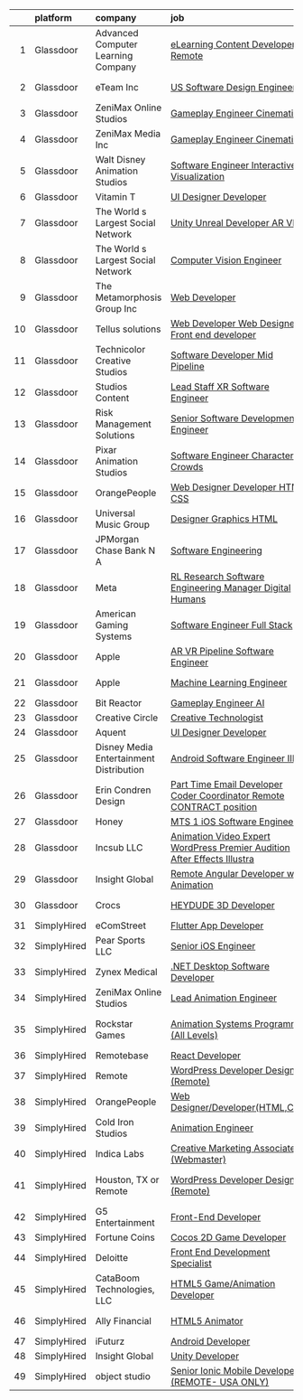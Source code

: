 

|    | platform    | company                                   | job                                                                                                                                                                                                                                                                                                                                                                                                                                                                                                                                                                                                                                                                                                                                                                                                                                                                                                                                                                                                                                                                                                                                                                                                                                                                                                                                                                                                                                                           | update_time   | location                 |
|---:|:------------|:------------------------------------------|:--------------------------------------------------------------------------------------------------------------------------------------------------------------------------------------------------------------------------------------------------------------------------------------------------------------------------------------------------------------------------------------------------------------------------------------------------------------------------------------------------------------------------------------------------------------------------------------------------------------------------------------------------------------------------------------------------------------------------------------------------------------------------------------------------------------------------------------------------------------------------------------------------------------------------------------------------------------------------------------------------------------------------------------------------------------------------------------------------------------------------------------------------------------------------------------------------------------------------------------------------------------------------------------------------------------------------------------------------------------------------------------------------------------------------------------------------------------|:--------------|:-------------------------|
|  1 | Glassdoor   | Advanced Computer Learning Company        | [eLearning Content Developer   Remote ](https://www.glassdoor.com/partner/jobListing.htm?pos=116&ao=1136043&s=58&guid=0000018290d3f7c1ac91e4be4b6f013a&src=GD_JOB_AD&t=SR&vt=w&ea=1&cs=1_d8d15d2f&cb=1660287187197&jobListingId=1008063601693&jrtk=3-0-1ga8d7tvfihkp801-1ga8d7tvsjm7r800-810a1feb65edba25-)                                                                                                                                                                                                                                                                                                                                                                                                                                                                                                                                                                                                                                                                                                                                                                                                                                                                                                                                                                                                                                                                                                                                                   | 2d            | Remote                   |
|  2 | Glassdoor   | eTeam Inc                                 | [US Software Design Engineer I](https://www.glassdoor.com/partner/jobListing.htm?pos=127&ao=1136043&s=58&guid=0000018290d3f7c1ac91e4be4b6f013a&src=GD_JOB_AD&t=SR&vt=w&cs=1_89a1246b&cb=1660287187202&jobListingId=1008047154137&jrtk=3-0-1ga8d7tvfihkp801-1ga8d7tvsjm7r800-6187570fbdecb288-)                                                                                                                                                                                                                                                                                                                                                                                                                                                                                                                                                                                                                                                                                                                                                                                                                                                                                                                                                                                                                                                                                                                                                                | 9d            | Alpharetta, GA           |
|  3 | Glassdoor   | ZeniMax Online Studios                    | [Gameplay Engineer  Cinematics ](https://www.glassdoor.com/partner/jobListing.htm?pos=120&ao=1136043&s=58&guid=0000018290d3f7c1ac91e4be4b6f013a&src=GD_JOB_AD&t=SR&vt=w&cs=1_9b3f5028&cb=1660287187197&jobListingId=1008037947558&jrtk=3-0-1ga8d7tvfihkp801-1ga8d7tvsjm7r800-7c9514cae41bf8e4-)                                                                                                                                                                                                                                                                                                                                                                                                                                                                                                                                                                                                                                                                                                                                                                                                                                                                                                                                                                                                                                                                                                                                                               | 13d           | Hunt Valley, MD          |
|  4 | Glassdoor   | ZeniMax Media Inc                         | [Gameplay Engineer  Cinematics ](https://www.glassdoor.com/partner/jobListing.htm?pos=121&ao=1136043&s=58&guid=0000018290d3f7c1ac91e4be4b6f013a&src=GD_JOB_AD&t=SR&vt=w&cs=1_e2bd531e&cb=1660287187197&jobListingId=1008038723551&jrtk=3-0-1ga8d7tvfihkp801-1ga8d7tvsjm7r800-8a4b5bfe868cb3eb-)                                                                                                                                                                                                                                                                                                                                                                                                                                                                                                                                                                                                                                                                                                                                                                                                                                                                                                                                                                                                                                                                                                                                                               | 13d           | Hunt Valley, MD          |
|  5 | Glassdoor   | Walt Disney Animation Studios             | [Software Engineer   Interactive Visualization](https://www.glassdoor.com/partner/jobListing.htm?pos=101&ao=1110586&s=58&guid=0000018290d3f7c1ac91e4be4b6f013a&src=GD_JOB_AD&t=SR&vt=w&cs=1_af0d6aec&cb=1660287187195&jobListingId=1008060458965&cpc=C3517E2410EFB392&jrtk=3-0-1ga8d7tvfihkp801-1ga8d7tvsjm7r800-6a12948287d7f808--6NYlbfkN0DAFTyt7pbDCC2JPO79CSdi1dIb81yjczP5qsKcZIxgiYm3-7g-689UM0rgypL64cqS3c4q2msq411SUQ7KAEVWef46cGlDZrqJ2QojyHhhpngODoissdSdKIf4yvw8-ytGuBhKcpxlxdtGHB0JWKR9-lBaGTy3d9EyPQhLVrKOW4Eql1sEJMI1rvZQtpYu-Tym92WObYRgv95aEUJJzzLLmr-HwRvTBj-6BrD2hX_7M8E-BBxV9eAJu9QdIBaTAZdeG_rELuOs5va5oZi2UcDHBBJF2PT5HFyca27874NlvDqfLxYjl88eWg7bx5gQFGI2LgB6ywiZYYapD44MncVrog186pM3QbmYhYhuWdb16UkYhSt5ZQl_2X3Mh30DYLrntNSjyC5UCBS6Pv-iodGMI39Jz1HnNcEisB3pGdsdi03-YCwJf1Ufw0QSscbjm8c%3D)                                                                                                                                                                                                                                                                                                                                                                                                                                                                                                                                                                                                                                             | 3d            | Burbank, CA              |
|  6 | Glassdoor   | Vitamin T                                 | [UI Designer   Developer](https://www.glassdoor.com/partner/jobListing.htm?pos=110&ao=1110586&s=58&guid=0000018290d3f7c1ac91e4be4b6f013a&src=GD_JOB_AD&t=SR&vt=w&cs=1_6689c7f2&cb=1660287187196&jobListingId=1008053886167&cpc=3BA4CE39D5B5DEF5&jrtk=3-0-1ga8d7tvfihkp801-1ga8d7tvsjm7r800-6f6034691b5422f3--6NYlbfkN0DMrcEu7yrtATojKJA7cEzGQ3FdRGWLh0CZQInL4ECGI6k5tN82kdM0OKoro5eXmjovAfqE-qCFzorBk8MpdY72_0U5dfxVKxGhck5KRFN-xTbAscjui61db-fDE_8QO-m47Uwzd92MrNOCQvxBUcualtGhT067Qzu-g2luV1gB0ncUaj2FGjhRBZ7wFotsFv_Vy0dFkJpC4E2BUe3lUTsQWhmPFoZR2ogRLEMHozSy63zpSOw6P-Z-R--28-IeA8ZOZ8Oj4xywUPI3JONkv9JCqRD_Xjp-h4IPETokGYBPxgQckXe4G2cYHdwPmZOjRUzjuCxuoNLzcyBTjVNd_mRiEUyNK0nV2bMH0re4p6Ewtxyn8iclQbcPw2pVOKAuS-QbKJLvlzg3htxYM_X8_w3oOu5UJCxXHc75oMk41EopRdLiT5ciDIaPsB0vhMiBBsW3NPF2K5eqQo8eJlyfoz2-ifEkdG-W9qk%3D)                                                                                                                                                                                                                                                                                                                                                                                                                                                                                                                                                                                                                                   | 7d            | Remote                   |
|  7 | Glassdoor   | The World s Largest Social Network        | [Unity Unreal Developer  AR VR ](https://www.glassdoor.com/partner/jobListing.htm?pos=105&ao=1110586&s=58&guid=0000018290d3f7c1ac91e4be4b6f013a&src=GD_JOB_AD&t=SR&vt=w&ea=1&cs=1_2e14f0c4&cb=1660287187196&jobListingId=1008042375696&cpc=47CFDC01B3F81FAC&jrtk=3-0-1ga8d7tvfihkp801-1ga8d7tvsjm7r800-f494ee243d38d501--6NYlbfkN0DSgjPPcnEdvoK3uuxfISLALE6pB1FR7YSHOr_tSg5_QGIhoz_2VqUepdcKLBLI_zRVnZbHpaOUUg4zxA3YNJqfgCq-9o0liKzrVYmTrr_XDVnqIg3IFXNOjuKyMfftGZmcup85RVP1_M3P6WAr9I7CFCQ97cF5i0P5r4PJSMbs2tcTlq4Tns38fOVJZO0C02565EMUBu4L6If5tXcCJgLRyes4mQNxJOwUoSCgtKDsnldSesY_NIHThqVoro1AqSw5Fkc1uGBll_VjuGD_drzOFA5LQqBz_LjyKDQWMEayH6-DDh67NhsnzJ8pVkpTVKJWzjmDtUqs2700TPfT0GCzmNxiIfjUWTwcKR92YwV2kIVpRusHOoQMWAeForDS8eWBu-wOgU_bKcrJ6j4uXq1oCmFvdhwBIkxnHePiApF4YnaoQ4p4U3jtG-RfRdSDVe7WXExQhHuUBeVLN5F0jIR6B6MbbJ4DQCL1cf7tvysFgcGmam1qfL6uwmjshiNKsF872xeT06fxiub9Xzm-jtAB7mEQOkcJrpekoCAp_UqJ84kGj_GYsx5sdM-91FG81dSz_ltD-nT8rgOWeGKU5yso)                                                                                                                                                                                                                                                                                                                                                                                                                                                                                                     | 11d           | Sausalito, CA            |
|  8 | Glassdoor   | The World s Largest Social Network        | [Computer Vision Engineer](https://www.glassdoor.com/partner/jobListing.htm?pos=109&ao=1110586&s=58&guid=0000018290d3f7c1ac91e4be4b6f013a&src=GD_JOB_AD&t=SR&vt=w&ea=1&cs=1_be8f2be0&cb=1660287187196&jobListingId=1008048926981&cpc=FA84DF7EA1EC2398&jrtk=3-0-1ga8d7tvfihkp801-1ga8d7tvsjm7r800-3df57880f4e5e665--6NYlbfkN0DSgjPPcnEdvoK3uuxfISLALE6pB1FR7YSHOr_tSg5_QGIhoz_2VqUepdcKLBLI_zTQDUXKUWfMuNvfuqZn8sOei-sNGQSYVTP8bqjPD9AiTZ76qC6KOAfglSCdr_EMsiqjzvxeWSFlXDH0wZYPl6JNp87Y4h3RRcvL_jR727myDT2ZGrrrQn3U9_zBojjly815wM7M6B1CTvRZ5LlRkJRr41klP0NBD36o7IKHuIe269M2GHVm1OpiGCzVQ0pWuI0jkYBngZxirItZokeWj7TE6tUBcvou8r5e3JlomJ6VyJiZvOaFLI8vMLVWCvykOLanElqnxga_SGYZdRzVrdGx9T_ZcbIFYJTCv0MSPJBNiIpGGs7MAmJHMHgJRoqErwst_PbB4hPo8_tPxIbzTk-aEjzuCVcml06Lolssk1UZ2a4otTg6f3afs5Xv-8OwZp1F3VIGgduLF1-2VyfSwdinpAGfN68B3dWgm5dnC8JDOwfU8EK7rbVzCQxNCTMkCaJMCAE3gKgQ2KYYzvBVn6rvIicIo4Eep4Hqbm9kzmKVC4XSHt-M49W3-MFEaYwJldo1AcPcssLE72jPYUJzye2c7i-6-NPvvT4%3D)                                                                                                                                                                                                                                                                                                                                                                                                                                                                                             | 9d            | San Diego, CA            |
|  9 | Glassdoor   | The Metamorphosis Group  Inc              | [Web Developer](https://www.glassdoor.com/partner/jobListing.htm?pos=129&ao=1136043&s=58&guid=0000018290d3f7c1ac91e4be4b6f013a&src=GD_JOB_AD&t=SR&vt=w&ea=1&cs=1_382f2dc4&cb=1660287187202&jobListingId=1008037368587&jrtk=3-0-1ga8d7tvfihkp801-1ga8d7tvsjm7r800-116260a29a467ef5-)                                                                                                                                                                                                                                                                                                                                                                                                                                                                                                                                                                                                                                                                                                                                                                                                                                                                                                                                                                                                                                                                                                                                                                           | 13d           | McLean, VA               |
| 10 | Glassdoor   | Tellus solutions                          | [Web Developer   Web Designer Front end developer](https://www.glassdoor.com/partner/jobListing.htm?pos=113&ao=1136043&s=58&guid=0000018290d3f7c1ac91e4be4b6f013a&src=GD_JOB_AD&t=SR&vt=w&ea=1&cs=1_2a8a6e67&cb=1660287187197&jobListingId=1008050512122&jrtk=3-0-1ga8d7tvfihkp801-1ga8d7tvsjm7r800-26e6073a178e7388-)                                                                                                                                                                                                                                                                                                                                                                                                                                                                                                                                                                                                                                                                                                                                                                                                                                                                                                                                                                                                                                                                                                                                        | 8d            | Mettawa, IL              |
| 11 | Glassdoor   | Technicolor Creative Studios              | [Software Developer  Mid    Pipeline](https://www.glassdoor.com/partner/jobListing.htm?pos=130&ao=1136043&s=58&guid=0000018290d3f7c1ac91e4be4b6f013a&src=GD_JOB_AD&t=SR&vt=w&ea=1&cs=1_5f90e4d9&cb=1660287187202&jobListingId=1008049020646&jrtk=3-0-1ga8d7tvfihkp801-1ga8d7tvsjm7r800-47806232e16ec4ef-)                                                                                                                                                                                                                                                                                                                                                                                                                                                                                                                                                                                                                                                                                                                                                                                                                                                                                                                                                                                                                                                                                                                                                     | 9d            | Los Angeles, CA          |
| 12 | Glassdoor   | Studios Content                           | [Lead  Staff  XR Software Engineer](https://www.glassdoor.com/partner/jobListing.htm?pos=102&ao=1110586&s=58&guid=0000018290d3f7c1ac91e4be4b6f013a&src=GD_JOB_AD&t=SR&vt=w&cs=1_3209eac9&cb=1660287187195&jobListingId=1008060459036&cpc=39721386339D0809&jrtk=3-0-1ga8d7tvfihkp801-1ga8d7tvsjm7r800-ad220c6a854a999c--6NYlbfkN0DAFTyt7pbDCC2JPO79CSdi1dIb81yjczP5qsKcZIxgiYm3-7g-689UM0rgypL64cqS3c4q2msq4-FE6veLSmJZ1ndhOQ7t3ipOPJwswKb4HzLgrMRuIG7qIchptdrCgt0nr5IzFTIwqcRC4W5Ezg9iSRRgJZ8VaNKCVt2I_Tac2Reqe99JQyiLt4ohhANl9uNFX-vjNgHvlebf6cuqipQ5XsrWiEZTWE42mbMSgORCsq2Fscg4BlVCwtbXEtRHube2fF8h3kZmCX0C-QYwMqq7ca3wJic0zPcTsCvhS1Axi3vkforO4KBBBCWLq32-xRVHmNOr-93tx6JQ6FDH7AZZ8CK6B2ANjD9OOSaZLs4Xn9HzLa8Zo4y-HhQQgJrWuF8WsvSxct3cAfpXRnSYe0B0qFCLsZs8qsiPlTFm_JC_R09xAwAcD8DkxmcjHBZYpRxod3I_ZC1w3A%3D%3D)                                                                                                                                                                                                                                                                                                                                                                                                                                                                                                                                                                                                                                           | 3d            | Glendale, CA             |
| 13 | Glassdoor   | Risk Management Solutions                 | [Senior Software Development Engineer](https://www.glassdoor.com/partner/jobListing.htm?pos=119&ao=1136043&s=58&guid=0000018290d3f7c1ac91e4be4b6f013a&src=GD_JOB_AD&t=SR&vt=w&cs=1_c4aea962&cb=1660287187197&jobListingId=1008061181922&jrtk=3-0-1ga8d7tvfihkp801-1ga8d7tvsjm7r800-b491f5dbc44e2e91-)                                                                                                                                                                                                                                                                                                                                                                                                                                                                                                                                                                                                                                                                                                                                                                                                                                                                                                                                                                                                                                                                                                                                                         | 3d            | Newark, CA               |
| 14 | Glassdoor   | Pixar Animation Studios                   | [Software Engineer  Characters   Crowds](https://www.glassdoor.com/partner/jobListing.htm?pos=118&ao=1136043&s=58&guid=0000018290d3f7c1ac91e4be4b6f013a&src=GD_JOB_AD&t=SR&vt=w&cs=1_cc84fc88&cb=1660287187197&jobListingId=1008058113566&jrtk=3-0-1ga8d7tvfihkp801-1ga8d7tvsjm7r800-1f5f039121fc3f75-)                                                                                                                                                                                                                                                                                                                                                                                                                                                                                                                                                                                                                                                                                                                                                                                                                                                                                                                                                                                                                                                                                                                                                       | 4d            | Emeryville, CA           |
| 15 | Glassdoor   | OrangePeople                              | [Web Designer Developer HTML CSS ](https://www.glassdoor.com/partner/jobListing.htm?pos=111&ao=1136043&s=58&guid=0000018290d3f7c1ac91e4be4b6f013a&src=GD_JOB_AD&t=SR&vt=w&ea=1&cs=1_d1193112&cb=1660287187196&jobListingId=1008065694060&jrtk=3-0-1ga8d7tvfihkp801-1ga8d7tvsjm7r800-1d5f595e25bf9630-)                                                                                                                                                                                                                                                                                                                                                                                                                                                                                                                                                                                                                                                                                                                                                                                                                                                                                                                                                                                                                                                                                                                                                        | 1d            | Remote                   |
| 16 | Glassdoor   | Universal Music Group                     | [Designer  Graphics   HTML](https://www.glassdoor.com/partner/jobListing.htm?pos=115&ao=1136043&s=58&guid=0000018290d3f7c1ac91e4be4b6f013a&src=GD_JOB_AD&t=SR&vt=w&cs=1_606e8830&cb=1660287187197&jobListingId=1008063537685&jrtk=3-0-1ga8d7tvfihkp801-1ga8d7tvsjm7r800-5bd67f65fa4856ab-)                                                                                                                                                                                                                                                                                                                                                                                                                                                                                                                                                                                                                                                                                                                                                                                                                                                                                                                                                                                                                                                                                                                                                                    | 2d            | Santa Monica, CA         |
| 17 | Glassdoor   | JPMorgan Chase Bank  N A                  | [Software Engineering](https://www.glassdoor.com/partner/jobListing.htm?pos=117&ao=1136043&s=58&guid=0000018290d3f7c1ac91e4be4b6f013a&src=GD_JOB_AD&t=SR&vt=w&cs=1_534f1849&cb=1660287187197&jobListingId=1008038984771&jrtk=3-0-1ga8d7tvfihkp801-1ga8d7tvsjm7r800-f783679430714386-)                                                                                                                                                                                                                                                                                                                                                                                                                                                                                                                                                                                                                                                                                                                                                                                                                                                                                                                                                                                                                                                                                                                                                                         | 13d           | Columbus, OH             |
| 18 | Glassdoor   | Meta                                      | [RL Research Software Engineering Manager   Digital Humans](https://www.glassdoor.com/partner/jobListing.htm?pos=108&ao=1110586&s=58&guid=0000018290d3f7c1ac91e4be4b6f013a&src=GD_JOB_AD&t=SR&vt=w&cs=1_50849577&cb=1660287187196&jobListingId=1008061777956&cpc=D69957E0862862E0&jrtk=3-0-1ga8d7tvfihkp801-1ga8d7tvsjm7r800-8fcbe3edd489e69a--6NYlbfkN0DYl4UJW4r1Vl7FEn6T9F-rD9lpC-0oMJVSiWjK_MGUd8e8cHXcpv6KPyjLHZEfqkVDT8BL02zSvO7TatRbaHDi6pKV46NTkvaNBeOBBvwRQOFPKQ4juyFVLHoS0wF0zhSEs7I9Uq15u5G_ZQYCSHnQo5_v2g6XiIX_3CILgvgfT97KzF6Hwdwo9kzNyzxj4EUvqeAvzCCrQkpVeRW1xS44MYdlMN2h5jrVbCxgQUg7OQdvzf_iphy1fvhK3waIOxxSgqr_J68hs01leHvXp9QVyak5ZEGxhS7H-ACOU8MVrSuBH4g7IXsJv4g3a0-MSVv7_K2qrJdTt7YW4reNommeeZG93xHQHpa4ytyqbW4qMNhTxyQ_Vuz_pjib9HRu-0CiJlRjSb_s1SFnTuRr5m-4YtXCCErWqeM1rsfNPVOlr810ROhN_A55BGTumnqpi7w14i6bh-Wo8aqZlINnKAPkSo7VurRDehSV1_UU2okhiVVWpbdEJdqhYKy_W6nigMP9IOecSP8na2zG9CSa1e4v7UkSaUQnohaeibH3j81kzmNIsTa2lCf04cKicmyBlDjVIcrVzbd4FYuPBAZYFvGmGPYEyTWamanoHzIk2ACNkY_CJ0lD411vkczcpzAnY3WBBFvmEc8jj1HW9GgJi7qVdC7IY4ngaOu9jvBrQJHWo1bSbLvWz-3uzr1JkPSx7PaIWoFViqhTNeITGCjJp_IADnuoyPKDYQzTPhcrq9ZvFZN5YYqbvKFJ2UkR3M9yDuBqv41SXz1FyFetxrN3T_zsXTCMN0JqFB94KwXwZ4rNcMmUV0gd55fBCIstYQi3nuWhJSlGCGxm3sntLORSJwYTqzZ8nUvTCxt5rByvkLlPoLDjaVoU8rU4e8aSXH1V99L5V-lEvADTMzmvZa0CGnUx2oxeXoX4vhqMAUO6cG3c1EoaauBMrRrtVqNTPRlsnL207xleTQhZBrWhyUiwkwGHcOZiq2uIv5D0FqH2emld-4YhCa2a4BhA80zdDFDT23x3cvYmVSa_teIc8CPvb67gVxjkyr384pk%3D) | 3d            | Sausalito, CA            |
| 19 | Glassdoor   | American Gaming Systems                   | [Software Engineer  Full Stack](https://www.glassdoor.com/partner/jobListing.htm?pos=124&ao=1136043&s=58&guid=0000018290d3f7c1ac91e4be4b6f013a&src=GD_JOB_AD&t=SR&vt=w&ea=1&cs=1_1ecb17a7&cb=1660287187197&jobListingId=1008053506328&jrtk=3-0-1ga8d7tvfihkp801-1ga8d7tvsjm7r800-b536d8be10a26d8f-)                                                                                                                                                                                                                                                                                                                                                                                                                                                                                                                                                                                                                                                                                                                                                                                                                                                                                                                                                                                                                                                                                                                                                           | 7d            | Atlanta, GA              |
| 20 | Glassdoor   | Apple                                     | [AR VR Pipeline Software Engineer](https://www.glassdoor.com/partner/jobListing.htm?pos=104&ao=1110586&s=58&guid=0000018290d3f7c1ac91e4be4b6f013a&src=GD_JOB_AD&t=SR&vt=w&cs=1_ccccfbf9&cb=1660287187195&jobListingId=1008064548722&cpc=AC285F3A3ECA6BB0&jrtk=3-0-1ga8d7tvfihkp801-1ga8d7tvsjm7r800-9efc9aa70a8bac7d--6NYlbfkN0BvKrLyj5gPmtZO9T8euul8TCxuuKNOtzRJOomxnwSEodTz2Bc-sPZlbtkML8D-m4oxb_hpOtMKgwGf3xCZVjp0hMHQ7tnx_mdHptyoy7KlnXTuNZRHr9hdhR8AiZtF6wM2F_IhEn66zk7oZQmfCjMbFepd4YWR8-oAaI2hD5eO_WROCXXuS5AkJqjX5zvxg0Crp-hmB5W9RBtgM2f0oWYjB2-L4LINP2PsrhV_7bUzvgHTgSuWVQmqINXt-6j3bPFR7o_eiYbyIynX4O3O8waJOnVi20slo-pxUm0U6_twYdVu__CDKMgZocj8R2U2BheyoVCCCCCOhuLNmVoESHpY_s6J2AN_XtNSXXMDWHErLdVSG6-QUmmSlvw_4iMcNkewVrpvHQtIGmHMxSET6MT0YJSKjgh4Op56TQcz43kqSrnrBk0sRQPr4-zm26cxWgaY4Jr1qceTqptltP5vatsle3bvgNGLcfJpBE_11MgTJrKX1LukJll43kzygB8oRNqnpDBhu-XZrHNkmdYrBpquhZZdM_F0skahEuXUNZr8_8RFIEAjzcnU_vHw_yoOK4OH6bcApsVACmyF4dkN_fc2fzGlr4U--pY5ogBcSrwhcd5XAn7w6qlSXhQSznPUfbeVMJYqcoCNpe53S4J5S8WqL7B5G1MYezJ29ysRZX3qhSLES-YmPim0s2uEtoWgbPd3-P0WTaOWI74uvLuzgNYGiJEWixCjzIeAkJpz7eMvjPSb9RiK3c1I8IHXezvE-N7Fy72fT4wsVviOLVEvCfjJ2gDOhWTvGVokIpFKg9jdjVP4pa_rOD9UasdA-8iZT5PfWuV1RlDVVabJxmezh_86jYxJtoIc8Cz2XH2lhAMeW5q-hL9ug3Tm_uzPlNHfaZshTp4uqeFXY0fxkApim8dMry_QbHs20T2Ux5T25SU_vxOF5qX1qUsFgvucnuwfU2ZUmdzuVr58-C3hdS4r-HgK)                                                                                                        | 1d            | Boulder, CO              |
| 21 | Glassdoor   | Apple                                     | [Machine Learning Engineer](https://www.glassdoor.com/partner/jobListing.htm?pos=123&ao=1136043&s=58&guid=0000018290d3f7c1ac91e4be4b6f013a&src=GD_JOB_AD&t=SR&vt=w&cs=1_1ff3ad09&cb=1660287187201&jobListingId=1008063977531&jrtk=3-0-1ga8d7tvfihkp801-1ga8d7tvsjm7r800-3152d040ad9c052e-)                                                                                                                                                                                                                                                                                                                                                                                                                                                                                                                                                                                                                                                                                                                                                                                                                                                                                                                                                                                                                                                                                                                                                                    | 2d            | Cupertino, CA            |
| 22 | Glassdoor   | Bit Reactor                               | [Gameplay Engineer  AI ](https://www.glassdoor.com/partner/jobListing.htm?pos=122&ao=1136043&s=58&guid=0000018290d3f7c1ac91e4be4b6f013a&src=GD_JOB_AD&t=SR&vt=w&cs=1_a770aaaa&cb=1660287187197&jobListingId=1008045602981&jrtk=3-0-1ga8d7tvfihkp801-1ga8d7tvsjm7r800-4710f37713716094-)                                                                                                                                                                                                                                                                                                                                                                                                                                                                                                                                                                                                                                                                                                                                                                                                                                                                                                                                                                                                                                                                                                                                                                       | 10d           | Maryland                 |
| 23 | Glassdoor   | Creative Circle                           | [Creative Technologist](https://www.glassdoor.com/partner/jobListing.htm?pos=103&ao=1110586&s=58&guid=0000018290d3f7c1ac91e4be4b6f013a&src=GD_JOB_AD&t=SR&vt=w&cs=1_5fb6d951&cb=1660287187195&jobListingId=1008052746547&cpc=DE56C24FF6DEC286&jrtk=3-0-1ga8d7tvfihkp801-1ga8d7tvsjm7r800-b74225bc8c59c95e--6NYlbfkN0BPwlZa85gbT4Q3XYQoU_uQn0Qmw9zd_9UNfmcwtqAVud1yvyq1Z4UAlx1bxhDUi3LksnLBypyz1ki1AYlpqBEOtzLCLCRpEUWiYZAxQp35ZwbGwGgfIipNjYJRWVKtqW2P6n0tnODntoOzONS9wOCfDiQdRQlv6VB3BbCCzTOWuKQtIxI_XFBtuLNKiOsw31gUeBVyc2UBnDF_iWPUifCcUWj3cHAAu3kpXGccpNdX4D_XYGywXL9Jb5qJmHG5l7FtaFIhIKBUsLQW3ovQ-d_3qV7F-czxg5D8MG_38NwoB2XgJaqEtxCORgYVly5b2HIuEuYSWorKNmZOk5036nN8Dd_nBX6p6HQg8FSNk7mX43pRv-TtOW6LKasvlriwIP9ywJ5HxzvTJzhpUzbJyqOWcvUVmkVVlLncPc_AnXOkDTKYeh-DhBVhW_3lfm5rX0i1BE-ypeUUf8OYs5YmGnx1tBkonSldI12iyyH_HQhNlNmNfqoYM7Tk9DLBWsBYK3QEwl5yzhVo8g%3D%3D)                                                                                                                                                                                                                                                                                                                                                                                                                                                                                                                                                                                       | 7d            | Seattle, WA              |
| 24 | Glassdoor   | Aquent                                    | [UI Designer   Developer](https://www.glassdoor.com/partner/jobListing.htm?pos=107&ao=1110586&s=58&guid=0000018290d3f7c1ac91e4be4b6f013a&src=GD_JOB_AD&t=SR&vt=w&cs=1_81b8b8fe&cb=1660287187196&jobListingId=1008054069860&cpc=334ABAF5D42DC775&jrtk=3-0-1ga8d7tvfihkp801-1ga8d7tvsjm7r800-092543b2b5b1ac44--6NYlbfkN0DMrcEu7yrtATojKJA7cEzGQ3FdRGWLh0CZQInL4ECGI9gD0Wolx9R2EDT7B77c2cQfEUz2kNTIOVwD5BKqIMoWk98RNF1Ad7spk8Iaq3QvRUwRObhwp_8VU1zaju42mJeg42eYRSl8E_AZ8ZyjsLMKuN4a1m7Gpx48C9VFRnAlEZ2O60igRYGJS95FL7ET3k1ieDWsDG0vuF6RgKbq-hJNv4chkHKeRYxptWRto2P5IrKq9_SbXLyyLS-90xuH7eMzuNF31D13bhnse8CUFOKLEGtf_NKmRUFZFme5zvItrNQT4Ud2LvWSJ2KaXNwpq2MQ5Z_nqDvlpr6go1JWVRDjHnYiGRXWEcG49SnQhFuAWC-SycjzeGTkoK2BHsrfruqdD9dPFp7XMIjFZKJBGa2zJvOjF5zpSXpEKUkd7X6nMn8MWM73N5KUwiKhymPjB2do4ufMz0mXz921JS8IAGWQUdjsCIMJMS8%3D)                                                                                                                                                                                                                                                                                                                                                                                                                                                                                                                                                                                                                                   | 7d            | Remote                   |
| 25 | Glassdoor   | Disney Media   Entertainment Distribution | [Android Software Engineer III](https://www.glassdoor.com/partner/jobListing.htm?pos=126&ao=1136043&s=58&guid=0000018290d3f7c1ac91e4be4b6f013a&src=GD_JOB_AD&t=SR&vt=w&cs=1_4e6f542b&cb=1660287187198&jobListingId=1008049869167&jrtk=3-0-1ga8d7tvfihkp801-1ga8d7tvsjm7r800-2ae43db79db18537-)                                                                                                                                                                                                                                                                                                                                                                                                                                                                                                                                                                                                                                                                                                                                                                                                                                                                                                                                                                                                                                                                                                                                                                | 8d            | San Francisco, CA        |
| 26 | Glassdoor   | Erin Condren Design                       | [Part Time Email Developer Coder   Coordinator  Remote CONTRACT position ](https://www.glassdoor.com/partner/jobListing.htm?pos=114&ao=1136043&s=58&guid=0000018290d3f7c1ac91e4be4b6f013a&src=GD_JOB_AD&t=SR&vt=w&ea=1&cs=1_0ad39365&cb=1660287187197&jobListingId=1008061303564&jrtk=3-0-1ga8d7tvfihkp801-1ga8d7tvsjm7r800-1586c87c1c66f62b-)                                                                                                                                                                                                                                                                                                                                                                                                                                                                                                                                                                                                                                                                                                                                                                                                                                                                                                                                                                                                                                                                                                                | 3d            | Remote                   |
| 27 | Glassdoor   | Honey                                     | [MTS 1  iOS Software Engineer](https://www.glassdoor.com/partner/jobListing.htm?pos=128&ao=1136043&s=58&guid=0000018290d3f7c1ac91e4be4b6f013a&src=GD_JOB_AD&t=SR&vt=w&cs=1_de4eb0fd&cb=1660287187202&jobListingId=1008038704373&jrtk=3-0-1ga8d7tvfihkp801-1ga8d7tvsjm7r800-bcd61e28757b375e-)                                                                                                                                                                                                                                                                                                                                                                                                                                                                                                                                                                                                                                                                                                                                                                                                                                                                                                                                                                                                                                                                                                                                                                 | 13d           | Texas                    |
| 28 | Glassdoor   | Incsub  LLC                               | [Animation   Video Expert  WordPress Premier Audition After Effects Illustra](https://www.glassdoor.com/partner/jobListing.htm?pos=125&ao=1136043&s=58&guid=0000018290d3f7c1ac91e4be4b6f013a&src=GD_JOB_AD&t=SR&vt=w&ea=1&cs=1_f5f93fd2&cb=1660287187198&jobListingId=1008049876304&jrtk=3-0-1ga8d7tvfihkp801-1ga8d7tvsjm7r800-19b106ac8b875f2f-)                                                                                                                                                                                                                                                                                                                                                                                                                                                                                                                                                                                                                                                                                                                                                                                                                                                                                                                                                                                                                                                                                                             | 8d            | Remote                   |
| 29 | Glassdoor   | Insight Global                            | [Remote Angular Developer  with Animation ](https://www.glassdoor.com/partner/jobListing.htm?pos=106&ao=1110586&s=58&guid=0000018290d3f7c1ac91e4be4b6f013a&src=GD_JOB_AD&t=SR&vt=w&cs=1_f036a036&cb=1660287187196&jobListingId=1008066813577&cpc=9908D8D4413DBB8A&jrtk=3-0-1ga8d7tvfihkp801-1ga8d7tvsjm7r800-2a90f6a883e9f47d--6NYlbfkN0BKkHZu3wF05EeDimN_p6sYpKCMArvwa95YdH7UpkaBCqc7l59Erwqcndx5JU9mG0S8gitF-TU1a8-f8oIHdU1U6utjVsBMWv2ByMvywUn2j4kvSJXcJEZ1d-TaiVRlyYiBAUeQNatom_7RAX3A9AGre0OiGbBNEt_xXsGQ9qJPZ7ONt87ZbYtdSdmn04MS-WFPnQkNF-0S-GXODJx01NgBgP2VJCa2r2_QViCBoCiyXqXAoYnd5QQS7EZTGb2QgwSMQWQ5yC3TuoCQ77Oq4hcShAK_Ict4QmMsznCqO4Wj1gRfDJL0HrZKHWm2PXNWbW0XEGJsQ9JZUUrUriG1Djgp5rVqJshxrUSDhZnC6gQMx9WKtqfLgT3Z8PujreOK9vbV0_0_s0JxRnu9TIhUAGLsW4ZmpB2n7-dgH5So1nVZtlSPG70OVuCv7VTFYlHy1TFN3qMS25qtV22v62RcaBjXGpOVg8lmGi8CAaN_sSpPUw%3D%3D)                                                                                                                                                                                                                                                                                                                                                                                                                                                                                                                                                                                                   | 24h           | Columbus, OH             |
| 30 | Glassdoor   | Crocs                                     | [HEYDUDE  3D Developer](https://www.glassdoor.com/partner/jobListing.htm?pos=112&ao=1136043&s=58&guid=0000018290d3f7c1ac91e4be4b6f013a&src=GD_JOB_AD&t=SR&vt=w&cs=1_9a499d2d&cb=1660287187196&jobListingId=1008047559303&jrtk=3-0-1ga8d7tvfihkp801-1ga8d7tvsjm7r800-b3f3e6de35ba6173-)                                                                                                                                                                                                                                                                                                                                                                                                                                                                                                                                                                                                                                                                                                                                                                                                                                                                                                                                                                                                                                                                                                                                                                        | 9d            | Westwood, MA             |
| 31 | SimplyHired | eComStreet                                | [Flutter App Developer](https://www.simplyhired.com/job/tDl5nvR77GAKSYTP-t31uXvaT2NUYZ2L311zdwTy_9dK5DVNUxs9Gg?q=animation+developer)                                                                                                                                                                                                                                                                                                                                                                                                                                                                                                                                                                                                                                                                                                                                                                                                                                                                                                                                                                                                                                                                                                                                                                                                                                                                                                                         | Recently      | Chicago, IL              |
| 32 | SimplyHired | Pear Sports LLC                           | [Senior iOS Engineer](https://www.simplyhired.com/job/ogE_FKcrmOauLNW0WPOvD_K_Rc_YLFLOi7yqUsR0pGeMMVeNCusxUw?q=animation+developer)                                                                                                                                                                                                                                                                                                                                                                                                                                                                                                                                                                                                                                                                                                                                                                                                                                                                                                                                                                                                                                                                                                                                                                                                                                                                                                                           | Recently      | Remote                   |
| 33 | SimplyHired | Zynex Medical                             | [.NET Desktop Software Developer](https://www.simplyhired.com/job/CkZS4u7p1I92Dp42AUwS_a_ddjsrJw7_CNhZYtWMjYq5qdAiX22kGQ?q=animation+developer)                                                                                                                                                                                                                                                                                                                                                                                                                                                                                                                                                                                                                                                                                                                                                                                                                                                                                                                                                                                                                                                                                                                                                                                                                                                                                                               | Recently      | Englewood, CO            |
| 34 | SimplyHired | ZeniMax Online Studios                    | [Lead Animation Engineer](https://www.simplyhired.com/job/wB99k8t-eMRgUo6hOawULRUW49LNntG7R_H8UzX1DerJ02eJnh5vkw?q=animation+developer)                                                                                                                                                                                                                                                                                                                                                                                                                                                                                                                                                                                                                                                                                                                                                                                                                                                                                                                                                                                                                                                                                                                                                                                                                                                                                                                       | Recently      | Hunt Valley, MD          |
| 35 | SimplyHired | Rockstar Games                            | [Animation Systems Programmer (All Levels)](https://www.simplyhired.com/job/kIn0DJYE1zYrW76JyclHBG42zmNgigknVu5oW39BVNYbZZb9tj62Qg?q=animation+developer)                                                                                                                                                                                                                                                                                                                                                                                                                                                                                                                                                                                                                                                                                                                                                                                                                                                                                                                                                                                                                                                                                                                                                                                                                                                                                                     | Recently      | Carlsbad, CA +1 location |
| 36 | SimplyHired | Remotebase                                | [React Developer](https://www.simplyhired.com/job/ld6TNVdESPm10EhPZOY2CAZ-jIWI8guBJyi5U4oNa9yu-qrl1oPzxw?q=animation+developer)                                                                                                                                                                                                                                                                                                                                                                                                                                                                                                                                                                                                                                                                                                                                                                                                                                                                                                                                                                                                                                                                                                                                                                                                                                                                                                                               | Recently      | United States            |
| 37 | SimplyHired | Remote                                    | [WordPress Developer Designer (Remote)](https://www.simplyhired.com/job/vCmXXL4JGKGV5eNVuHA7oB8PSm-NsHdC9WQISU8OzQ6fl4_GaHZp9A?q=animation+developer)                                                                                                                                                                                                                                                                                                                                                                                                                                                                                                                                                                                                                                                                                                                                                                                                                                                                                                                                                                                                                                                                                                                                                                                                                                                                                                         | Recently      | United States            |
| 38 | SimplyHired | OrangePeople                              | [Web Designer/Developer(HTML,CSS)](https://www.simplyhired.com/job/ju9mj9u2wbfDqqQh1k-7SvAmcj6EAbaMax3NWVmCdrAZBM4xIIxSSw?q=animation+developer)                                                                                                                                                                                                                                                                                                                                                                                                                                                                                                                                                                                                                                                                                                                                                                                                                                                                                                                                                                                                                                                                                                                                                                                                                                                                                                              | 1d            | Remote                   |
| 39 | SimplyHired | Cold Iron Studios                         | [Animation Engineer](https://www.simplyhired.com/job/_k9O-EHdSx8NESZMFWM66htNlUjbI1UCI5s37Wea0oYwUMx34VHqVg?q=animation+developer)                                                                                                                                                                                                                                                                                                                                                                                                                                                                                                                                                                                                                                                                                                                                                                                                                                                                                                                                                                                                                                                                                                                                                                                                                                                                                                                            | Recently      | Remote                   |
| 40 | SimplyHired | Indica Labs                               | [Creative Marketing Associate (Webmaster)](https://www.simplyhired.com/job/CiOYg9ZwXWnfAfWFYgpeXNQ65sUJYFSHCYI9aKhasdAuHPtez9K0_g?q=animation+developer)                                                                                                                                                                                                                                                                                                                                                                                                                                                                                                                                                                                                                                                                                                                                                                                                                                                                                                                                                                                                                                                                                                                                                                                                                                                                                                      | Recently      | Albuquerque, NM          |
| 41 | SimplyHired | Houston, TX or Remote                     | [WordPress Developer Designer (Remote)](https://www.simplyhired.com/job/h5NIRqnG6nzwtBLlFlrT64773r4CAOGZWfW6vATD8Z8CzAc7NchDIg?q=animation+developer)                                                                                                                                                                                                                                                                                                                                                                                                                                                                                                                                                                                                                                                                                                                                                                                                                                                                                                                                                                                                                                                                                                                                                                                                                                                                                                         | Recently      | The Woodlands, TX        |
| 42 | SimplyHired | G5 Entertainment                          | [Front-End Developer](https://www.simplyhired.com/job/zKfcymdm3jmvJkBPXSuTDEK61tlLrs7TDRlx0PAnh1xsM9fx_-M9Zw?q=animation+developer)                                                                                                                                                                                                                                                                                                                                                                                                                                                                                                                                                                                                                                                                                                                                                                                                                                                                                                                                                                                                                                                                                                                                                                                                                                                                                                                           | Recently      | Remote                   |
| 43 | SimplyHired | Fortune Coins                             | [Cocos 2D Game Developer](https://www.simplyhired.com/job/kBw9x8f9uFCyRtwg5kJb17iXBteY7dUA0MZCJQFWo5qCo8V6GuT-gQ?q=animation+developer)                                                                                                                                                                                                                                                                                                                                                                                                                                                                                                                                                                                                                                                                                                                                                                                                                                                                                                                                                                                                                                                                                                                                                                                                                                                                                                                       | Recently      | Remote                   |
| 44 | SimplyHired | Deloitte                                  | [Front End Development Specialist](https://www.simplyhired.com/job/FdELf3SO642Boig6p-Y0WH7HDj5uGQwiLdAm8wKlegLBEb_wNryG3w?q=animation+developer)                                                                                                                                                                                                                                                                                                                                                                                                                                                                                                                                                                                                                                                                                                                                                                                                                                                                                                                                                                                                                                                                                                                                                                                                                                                                                                              | Recently      | Costa Mesa, CA           |
| 45 | SimplyHired | CataBoom Technologies, LLC                | [HTML5 Game/Animation Developer](https://www.simplyhired.com/job/rcD9kqRruTFu3sLPN7RcYmKqhwYda35Xkfl4DXnDIh1VgwPtoMUoDw?q=animation+developer)                                                                                                                                                                                                                                                                                                                                                                                                                                                                                                                                                                                                                                                                                                                                                                                                                                                                                                                                                                                                                                                                                                                                                                                                                                                                                                                | Recently      | Richardson, TX           |
| 46 | SimplyHired | Ally Financial                            | [HTML5 Animator](https://www.simplyhired.com/job/nALAXYnSAULwPR4KKgCZeqMUxMlWYaSjM_gmb7Oh6XqDXaVFXYnmZg?q=animation+developer)                                                                                                                                                                                                                                                                                                                                                                                                                                                                                                                                                                                                                                                                                                                                                                                                                                                                                                                                                                                                                                                                                                                                                                                                                                                                                                                                | Recently      | Charlotte, NC            |
| 47 | SimplyHired | iFuturz                                   | [Android Developer](https://www.simplyhired.com/job/-0NSky49H6JuN0lZTtYHzRXAPA-l9hyKprCEs18K1POEmcNsULk3Fg?q=animation+developer)                                                                                                                                                                                                                                                                                                                                                                                                                                                                                                                                                                                                                                                                                                                                                                                                                                                                                                                                                                                                                                                                                                                                                                                                                                                                                                                             | Recently      | Norcross, GA             |
| 48 | SimplyHired | Insight Global                            | [Unity Developer](https://www.simplyhired.com/job/vD4Eu1aq7XZ7ROcqZHX8zs3GdbZytTEyTLwewgIgFn6jsqvusE0uSw?q=animation+developer)                                                                                                                                                                                                                                                                                                                                                                                                                                                                                                                                                                                                                                                                                                                                                                                                                                                                                                                                                                                                                                                                                                                                                                                                                                                                                                                               | Recently      | Troy, MI                 |
| 49 | SimplyHired | object studio                             | [Senior Ionic Mobile Developer (REMOTE- USA ONLY)](https://www.simplyhired.com/job/VTfU4gPhNNLj7sAQJ_tGPwklvZml_KRJ5DcBbkFLlgQ0G2WeSqAFWQ?q=animation+developer)                                                                                                                                                                                                                                                                                                                                                                                                                                                                                                                                                                                                                                                                                                                                                                                                                                                                                                                                                                                                                                                                                                                                                                                                                                                                                              | Recently      | Remote                   |